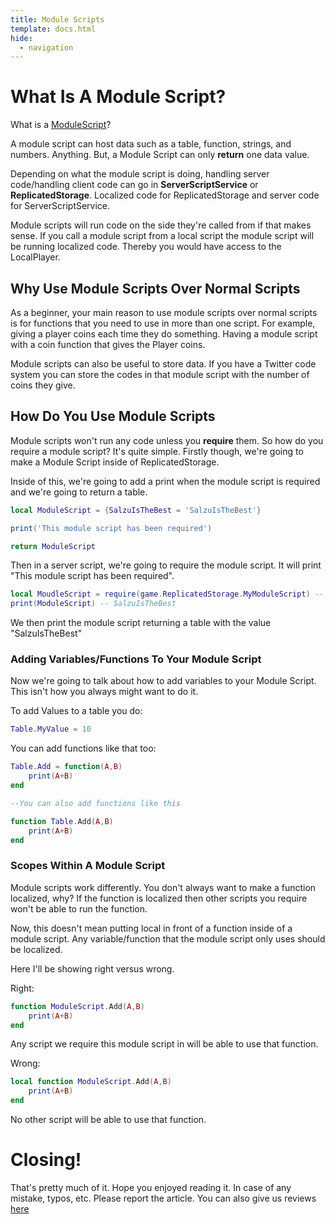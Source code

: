 ```yaml
---
title: Module Scripts
template: docs.html
hide:
  - navigation
---
```


# What Is A Module Script?
What is a [ModuleScript](https://create.roblox.com/docs/education/coding-6/intro-to-module-scripts)?

A module script can host data such as a table, function, strings, and numbers. Anything. But, a Module Script can only **return** one data value.

Depending on what the module script is doing, handling server code/handling client code can go in **ServerScriptService** or **ReplicatedStorage**. Localized code for ReplicatedStorage and server code for ServerScriptService.

Module scripts will run code on the side they're called from if that makes sense. If you call a module script from a local script the module script will be running localized code. Thereby you would have access to the LocalPlayer.

## Why Use Module Scripts Over Normal Scripts
As a beginner, your main reason to use module scripts over normal scripts is for functions that you need to use in more than one script.
For example, giving a player coins each time they do something. Having a module script with a coin function that gives the Player coins.

Module scripts can also be useful to store data. If you have a Twitter code system you can store the codes in that module script with the number of coins they give.

## How Do You Use Module Scripts
Module scripts won't run any code unless you **require** them. So how do you require a module script? It's quite simple.
Firstly though, we're going to make a Module Script inside of ReplicatedStorage.


Inside of this, we're going to add a print when the module script is required and we're going to return a table.

```lua
local ModuleScript = {SalzuIsTheBest = 'SalzuIsTheBest'}

print('This module script has been required')

return ModuleScript
```

Then in a server script, we're going to require the module script. It will print "This module script has been required".

```lua
local MoudleScript = require(game.ReplicatedStorage.MyModuleScript) -- This module script has been required.
print(ModuleScript) -- SalzuIsTheBest
```

 We then print the module script returning a table with the value "SalzuIsTheBest"

### Adding Variables/Functions To Your Module Script

 Now we're going to talk about how to add variables to your Module Script. This isn't how you always might want to do it.

To add Values to a table you do:

```lua
Table.MyValue = 10
```

You can add functions like that too:

```lua
Table.Add = function(A,B)
    print(A+B)
end

--You can also add functions like this

function Table.Add(A,B)
    print(A+B)
end
```

### Scopes Within A Module Script

Module scripts work differently. You don't always want to make a function localized, why? If the function is localized then other scripts you require won't be able to run the function. 

Now, this doesn't mean putting local in front of a function inside of a module script. Any variable/function that the module script only uses should be localized.

Here I'll be showing right versus wrong.

Right:

```lua
function ModuleScript.Add(A,B)
    print(A+B)
end
```

Any script we require this module script in will be able to use that function.

Wrong:

```lua
local function ModuleScript.Add(A,B)
    print(A+B)
end
```

No other script will be able to use that function.

# Closing!
That's pretty much of it. Hope you enjoyed reading it. In case of any mistake, typos, etc. Please report the article. You can also give us reviews [here](https://rodevs-helpers.github.io/Helpers-Documents/Others/Help_Us%21/)